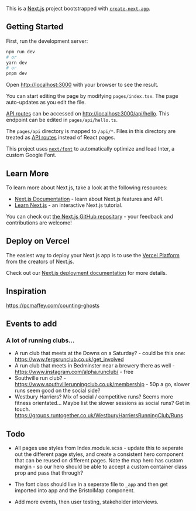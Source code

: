 This is a [Next.js](https://nextjs.org/) project bootstrapped with [`create-next-app`](https://github.com/vercel/next.js/tree/canary/packages/create-next-app).

## Getting Started

First, run the development server:

```bash
npm run dev
# or
yarn dev
# or
pnpm dev
```

Open [http://localhost:3000](http://localhost:3000) with your browser to see the result.

You can start editing the page by modifying `pages/index.tsx`. The page auto-updates as you edit the file.

[API routes](https://nextjs.org/docs/api-routes/introduction) can be accessed on [http://localhost:3000/api/hello](http://localhost:3000/api/hello). This endpoint can be edited in `pages/api/hello.ts`.

The `pages/api` directory is mapped to `/api/*`. Files in this directory are treated as [API routes](https://nextjs.org/docs/api-routes/introduction) instead of React pages.

This project uses [`next/font`](https://nextjs.org/docs/basic-features/font-optimization) to automatically optimize and load Inter, a custom Google Font.

## Learn More

To learn more about Next.js, take a look at the following resources:

- [Next.js Documentation](https://nextjs.org/docs) - learn about Next.js features and API.
- [Learn Next.js](https://nextjs.org/learn) - an interactive Next.js tutorial.

You can check out [the Next.js GitHub repository](https://github.com/vercel/next.js/) - your feedback and contributions are welcome!

## Deploy on Vercel

The easiest way to deploy your Next.js app is to use the [Vercel Platform](https://vercel.com/new?utm_medium=default-template&filter=next.js&utm_source=create-next-app&utm_campaign=create-next-app-readme) from the creators of Next.js.

Check out our [Next.js deployment documentation](https://nextjs.org/docs/deployment) for more details.

## Inspiration

https://pcmaffey.com/counting-ghosts

## Events to add

### A lot of running clubs...

- A run club that meets at the Downs on a Saturday? - could be this one: https://www.fergsrunclub.co.uk/get_involved
- A run club that meets in Bedminster near a brewery there as well - https://www.instagram.com/alpha.runclub/ - free
- Southville run club? - https://www.southvillerunningclub.co.uk/membership - 50p a go, slower runs seem good on the social side?
- Westbury Harriers? Mix of social / competitive runs? Seems more fitness orientated... Maybe list the slower sessions as social runs? Get in touch. https://groups.runtogether.co.uk/WestburyHarriersRunningClub/Runs

## Todo

- All pages use styles from Index.module.scss - update this to seperate out the different page styles, and create a consistent hero component that can be reused on different pages. Note the map hero has custom margin - so our hero should be able to accept a custom container class prop and pass that through?

- The font class should live in a seperate file to `_app` and then get imported into app and the BristolMap component.

- Add more events, then user testing, stakeholder interviews.

